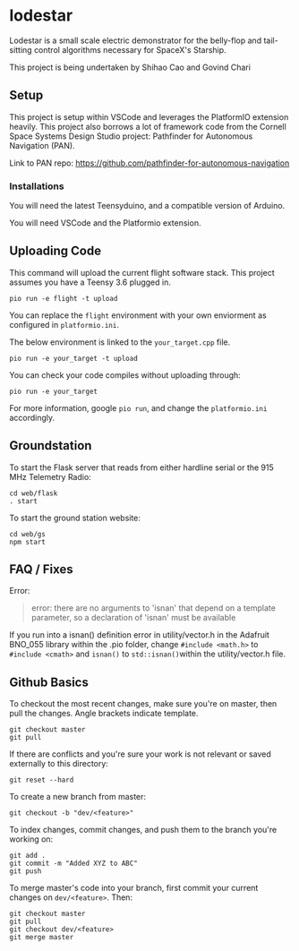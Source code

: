 # lodestar
Lodestar is a small scale electric demonstrator for the belly-flop and tail-sitting control algorithms necessary for SpaceX's Starship.

This project is being undertaken by Shihao Cao and Govind Chari

## Setup

This project is setup within VSCode and leverages the PlatformIO extension heavily. This project also borrows a lot of framework code from the Cornell Space Systems Design Studio project: Pathfinder for Autonomous Navigation (PAN).

Link to PAN repo:
https://github.com/pathfinder-for-autonomous-navigation

### Installations

You will need the latest Teensyduino, and a compatible version of Arduino.

You will need VSCode and the Platformio extension.

## Uploading Code

This command will upload the current flight software stack.
This project assumes you have a Teensy 3.6 plugged in.
```
pio run -e flight -t upload
```

You can replace the `flight` environment with your own enviorment as configured in `platformio.ini`.

The below environment is linked to the `your_target.cpp` file.
```
pio run -e your_target -t upload
```

You can check your code compiles without uploading through:
```
pio run -e your_target
```

For more information, google `pio run`, and change the `platformio.ini` accordingly.

## Groundstation

To start the Flask server that reads from either hardline serial or the 915 MHz Telemetry Radio:
```
cd web/flask
. start
```

To start the ground station website:
```
cd web/gs
npm start
```

## FAQ / Fixes
Error:
> error: there are no arguments to 'isnan' that depend on a template parameter, so a declaration of 'isnan' must be available

If you run into a isnan() definition error in utility/vector.h in the Adafruit BNO_055 library within the .pio folder, change `#include <math.h>` to `#include <cmath>` and `isnan()` to `std::isnan()`within the utility/vector.h file.

## Github Basics

To checkout the most recent changes, make sure you're on master, then pull the changes.
Angle brackets indicate template.

```
git checkout master
git pull
```

If there are conflicts and you're sure your work is not relevant or saved externally to this directory:
```
git reset --hard
```

To create a new branch from master:
```
git checkout -b "dev/<feature>"
```

To index changes, commit changes, and push them to the branch you're working on:
```
git add .
git commit -m "Added XYZ to ABC"
git push
```

To merge master's code into your branch, first commit your current
changes on `dev/<feature>`. Then:

```
git checkout master
git pull
git checkout dev/<feature>
git merge master
```
